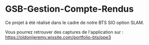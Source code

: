 # GSB-Gestion-Compte-Rendus
Ce projet à été réalisé dans le cadre de notre BTS SIO option SLAM. 

Vous pourrez retrouver des captures de l'application sur : https://oldonijeremy.wixsite.com/portfolio-bts/ppe3
